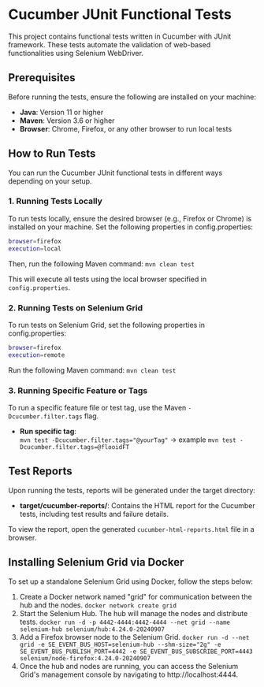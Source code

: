 
# Cucumber JUnit Functional Tests

This project contains functional tests written in Cucumber with JUnit framework. These tests automate the validation of web-based functionalities using Selenium WebDriver.

## Prerequisites
Before running the tests, ensure the following are installed on your machine:

- **Java**: Version 11 or higher
- **Maven**: Version 3.6 or higher
- **Browser**: Chrome, Firefox, or any other browser to run local tests

## How to Run Tests

You can run the Cucumber JUnit functional tests in different ways depending on your setup.

### 1. Running Tests Locally

To run tests locally, ensure the desired browser (e.g., Firefox or Chrome) is installed on your machine. Set the following properties in config.properties:
```bash
browser=firefox
execution=local
```

Then, run the following Maven command:
`mvn clean test`

This will execute all tests using the local browser specified in `config.properties`.

### 2. Running Tests on Selenium Grid

To run tests on Selenium Grid, set the following properties in config.properties:
```bash
browser=firefox
execution=remote
```

Run the following Maven command:
`mvn clean test`

### 3. Running Specific Feature or Tags

To run a specific feature file or test tag, use the Maven `-Dcucumber.filter.tags` flag.

- **Run specific tag**:  
  `mvn test -Dcucumber.filter.tags="@yourTag"` -> example `mvn test -Dcucumber.filter.tags=@flooidFT`

## Test Reports

Upon running the tests, reports will be generated under the target directory:

- **target/cucumber-reports/**: Contains the HTML report for the Cucumber tests, including test results and failure details.

To view the report, open the generated `cucumber-html-reports.html` file in a browser.

## Installing Selenium Grid via Docker

To set up a standalone Selenium Grid using Docker, follow the steps below:

1. Create a Docker network named "grid" for communication between the hub and the nodes.
   `docker network create grid`
2. Start the Selenium Hub. The hub will manage the nodes and distribute tests.
   `docker run -d -p 4442-4444:4442-4444 --net grid --name selenium-hub selenium/hub:4.24.0-20240907`
3. Add a Firefox browser node to the Selenium Grid.
   `docker run -d --net grid -e SE_EVENT_BUS_HOST=selenium-hub --shm-size="2g" -e SE_EVENT_BUS_PUBLISH_PORT=4442 -e SE_EVENT_BUS_SUBSCRIBE_PORT=4443 selenium/node-firefox:4.24.0-20240907`
4. Once the hub and nodes are running, you can access the Selenium Grid's management console by navigating to http://localhost:4444.